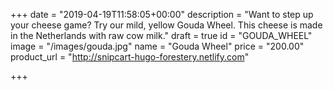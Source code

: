 +++
date = "2019-04-19T11:58:05+00:00"
description = "Want to step up your cheese game? Try our mild, yellow Gouda Wheel. This cheese is made in the Netherlands with raw cow milk."
draft = true
id = "GOUDA_WHEEL"
image = "/images/gouda.jpg"
name = "Gouda Wheel"
price = "200.00"
product_url = "http://snipcart-hugo-forestery.netlify.com"

+++
